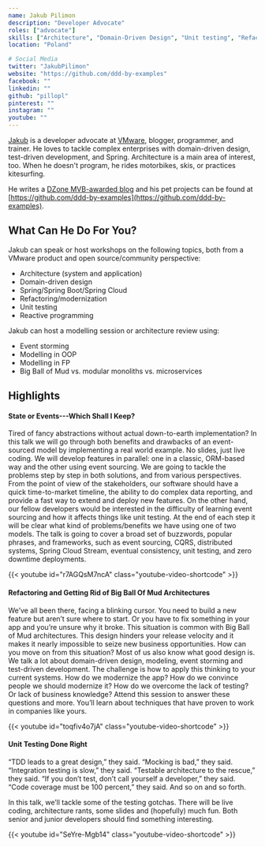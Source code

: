 ```yaml
---
name: Jakub Pilimon
description: "Developer Advocate"
roles: ["advocate"]
skills: ["Architecture", "Domain-Driven Design", "Unit testing", "Refactoring", "Spring"]
location: "Poland"

# Social Media 
twitter: "JakubPilimon"
website: "https://github.com/ddd-by-examples"
facebook: ""
linkedin: ""
github: "pillopl"
pinterest: ""
instagram: ""
youtube: ""
---
```


[Jakub](https://twitter.com/JakubPilimon) is a developer advocate at [VMware](https://vmware.com), blogger, programmer, and trainer. He loves to tackle complex enterprises with domain-driven design, test-driven development, and Spring. Architecture is a main area of interest, too. When he doesn't program, he rides motorbikes, skis, or practices kitesurfing.

He writes a [DZone MVB-awarded blog](https://pillopl.github.io) and his pet projects can be found at [https://github.com/ddd-by-examples](https://github.com/ddd-by-examples).

<!--more-->

## What Can He Do For You?

Jakub can speak or host workshops on the following topics, both from a VMware product and open source/community perspective:

- Architecture (system and application)
- Domain-driven design
- Spring/Spring Boot/Spring Cloud
- Refactoring/modernization
- Unit testing
- Reactive programming

Jakub can host a modelling session or architecture review using:

- Event storming
- Modelling in OOP
- Modelling in FP
- Big Ball of Mud vs. modular monoliths vs. microservices

## Highlights

#### State or Events---Which Shall I Keep?

Tired of fancy abstractions without actual down-to-earth implementation? In this talk we will go through both benefits and drawbacks of an event-sourced model by implementing a real world example. No slides, just live coding. We will develop features in parallel: one in a classic, ORM-based way and the other using event sourcing. We are going to tackle the problems step by step in both solutions, and from various perspectives. From the point of view of the stakeholders, our software should have a quick time-to-market timeline, the ability to do complex data reporting, and provide a fast way to extend and deploy new features. On the other hand, our fellow developers would be interested in the difficulty of learning event sourcing and how it affects things like unit testing. At the end of each step it will be clear what kind of problems/benefits we have using one of two models. The talk is going to cover a broad set of buzzwords, popular phrases, and frameworks, such as event sourcing, CQRS, distributed systems, Spring Cloud Stream, eventual consistency, unit testing, and zero downtime deployments.

{{< youtube id="r7AGQsM7ncA" class="youtube-video-shortcode" >}}

#### Refactoring and Getting Rid of Big Ball Of Mud Architectures

We’ve all been there, facing a blinking cursor. You need to build a new feature but aren’t sure where to start. Or you have to fix something in your app and you’re unsure why it broke. This situation is common with Big Ball of Mud architectures. This design hinders your release velocity and it makes it nearly impossible to seize new business opportunities. How can you move on from this situation? Most of us also know what good design is. We talk a lot about domain-driven design, modeling, event storming and test-driven development. The challenge is how to apply this thinking to your current systems. How do we modernize the app? How do we convince people we should modernize it? How do we overcome the lack of testing? Or lack of business knowledge? Attend this session to answer these questions and more. You’ll learn about techniques that have proven to work in companies like yours.

{{< youtube id="toqfiv4o7jA" class="youtube-video-shortcode" >}}

#### Unit Testing Done Right

“TDD leads to a great design,” they said. “Mocking is bad,” they said. “Integration testing is slow,” they said. “Testable architecture to the rescue,” they said. “If you don’t test, don’t call yourself a developer,” they said. “Code coverage must be 100 percent,” they said. And so on and so forth.

In this talk, we’ll tackle some of the testing gotchas. There will be live coding, architecture rants, some slides and (hopefully) much fun. Both senior and junior developers should find something interesting.

{{< youtube id="SeYre-Mgb14" class="youtube-video-shortcode" >}}
